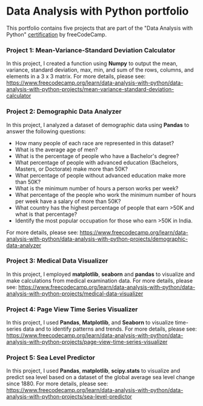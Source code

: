 # Data Analysis with Python portfolio

This portfolio contains five projects that are part of the "Data Analysis with Python" [certification](https://www.freecodecamp.org/certification/wyvkan/data-analysis-with-python-v7) by freeCodeCamp. 


### Project 1: Mean-Variance-Standard Deviation Calculator
In this project, I created a function using **Numpy** to output the mean, variance, standard deviation, max, min, and sum of the rows, columns, and elements in a 3 x 3 matrix.
For more details, please see: https://www.freecodecamp.org/learn/data-analysis-with-python/data-analysis-with-python-projects/mean-variance-standard-deviation-calculator

### Project 2: Demographic Data Analyzer
In this project, I analyzed a dataset of demographic data using **Pandas** to answer the following questions:
* How many people of each race are represented in this dataset? 
* What is the average age of men?
* What is the percentage of people who have a Bachelor's degree?
* What percentage of people with advanced education (Bachelors, Masters, or Doctorate) make more than 50K?
* What percentage of people without advanced education make more than 50K?
* What is the minimum number of hours a person works per week?
* What percentage of the people who work the minimum number of hours per week have a salary of more than 50K?
* What country has the highest percentage of people that earn >50K and what is that percentage?
* Identify the most popular occupation for those who earn >50K in India.

For more details, please see: https://www.freecodecamp.org/learn/data-analysis-with-python/data-analysis-with-python-projects/demographic-data-analyzer

### Project 3: Medical Data Visualizer
In this project, I employed **matplotlib**, **seaborn** and **pandas** to visualize and make calculations from medical examination data. 
For more details, please see: https://www.freecodecamp.org/learn/data-analysis-with-python/data-analysis-with-python-projects/medical-data-visualizer

### Project 4: Page View Time Series Visualizer
In this project, I used **Pandas**, **Matplotlib**, and **Seaborn** to visualize time-series data and to identify patterns and trends.
For more details, please see: https://www.freecodecamp.org/learn/data-analysis-with-python/data-analysis-with-python-projects/page-view-time-series-visualizer

### Project 5: Sea Level Predictor
In this project, I used **Pandas**, **matplotlib**, **scipy.stats** to visualize and predict sea level based on a dataset of the global average sea level change since 1880.
For more details, please see: https://www.freecodecamp.org/learn/data-analysis-with-python/data-analysis-with-python-projects/sea-level-predictor
